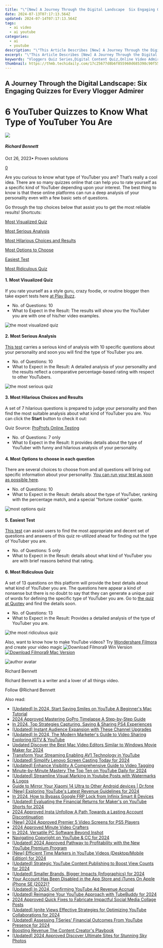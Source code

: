 ```yaml
---
title: "\"[New] A Journey Through the Digital Landscape  Six Engaging Quizzes for Every Vlogger Admirer for 2024\""
date: 2024-07-13T07:17:13.564Z
updated: 2024-07-14T07:17:13.564Z
tags:
  - ai video
  - ai youtube
categories:
  - ai
  - youtube
description: "\"This Article Describes [New] A Journey Through the Digital Landscape: Six Engaging Quizzes for Every Vlogger Admirer for 2024\""
excerpt: "\"This Article Describes [New] A Journey Through the Digital Landscape: Six Engaging Quizzes for Every Vlogger Admirer for 2024\""
keywords: "Vloggers Quiz Series,Digital Content Quiz,Online Video Admire,Quiz Journey Digital,Engaging Video Trivia,YouTube Vlogger Tests,Digital Landscape Learning"
thumbnail: https://thmb.techidaily.com/17c25677d8b6f855960d685398c90f557dfcb8867eadfe8568f79af44cbea910.jpg
---
```


## A Journey Through the Digital Landscape: Six Engaging Quizzes for Every Vlogger Admirer

# 6 YouTuber Quizzes to Know What Type of YouTuber You Are

![](https://images.wondershare.com/filmora/article-images/richard-bennett.jpg)

##### Richard Bennett

 Oct 26, 2023• Proven solutions

[0](#commentsBoxSeoTemplate)

Are you curious to know what type of YouTuber you are? That’s really a cool idea. There are so many quizzes online that can help you to rate yourself as a specific kind of YouTuber depending upon your interest. The best thing to know is that these online platforms can run a deep analysis of your personality even with a few basic sets of questions.

Go through the top choices below that assist you to get the most reliable results! Shortcuts:

[Most Visualized Quiz](#p1)

[Most Serious Analysis](#p2)

[Most Hilarious Choices and Results](#p3)

[Most Options to Choose](#p4)

[Easiest Test](#p5)

[Most Ridiculous Quiz](#p6)

#### 1. Most Visualized Quiz

If you rate yourself as a style guru, crazy foodie, or routine blogger then take expert tests here [at Play Buzz](https://www.playbuzz.com/popbuzz/which-youtuber-are-you).

* No. of Questions: 10
* What to Expect in the Result: The results will show you the YouTuber you are with one of his/her video examples.

![the most visualized quiz](https://images.wondershare.com/filmora/article-images/visualized-quiz1.png)

#### 2. Most Serious Analysis

[This test](http://www.allthetests.com/quiz31/quiz/1402854536/Which-YouTuber-are-you) carries a serious kind of analysis with 10 specific questions about your personality and soon you will find the type of YouTuber you are.

* No. of Questions: 10
* What to Expect in the Result: A detailed analysis of your personality and the results reflect a comparative percentage-based rating with respect to other YouTubers.

![the most serious quiz](https://images.wondershare.com/filmora/article-images/most-serious-quiz2.png)

#### 3. Most Hilarious Choices and Results

A set of 7 hilarious questions is prepared to judge your personality and then find the most suitable analysis about what kind of YouTuber you are. You can click the **Start** button to check it out:

Quiz Source: [ProProfs Online Testing](https://www.proprofs.com/quiz-school/)

* No. of Questions: 7 only
* What to Expect in the Result: It provides details about the type of YouTuber with funny and hilarious analysis of your personality.

#### 4. Most Options to choose in each question

There are several choices to choose from and all questions will bring out specific information about your personality. [You can run your test as soon as possible here](https://www.doquizzes.com/Q21PPM).

* No. of Questions: 10
* What to Expect in the Result: details about the type of YouTuber, ranking with the percentage match, and a special "fortune cookie" quote.

![most options quiz](https://images.wondershare.com/filmora/article-images/fortune-cookie3.png)

#### 5. Easiest Test

[This test](https://uquiz.com/Result/89WLWx/5878231?embed=False) can assist users to find the most appropriate and decent set of questions and answers of this quiz re-utilized ahead for finding out the type of YouTuber you are.

* No. of Questions: 5 only
* What to Expect in the Result: details about what kind of YouTuber you are with brief reasons behind that rating.

#### 6. Most Ridiculous Quiz

A set of 13 questions on this platform will provide the best details about what kind of YouTuber you are. The questions here appear a kind of nonsense but there is no doubt to say that they can generate a unique pair of words for defining the specific type of YouTuber you are. Go to [the quiz at Quotev](https://www.quotev.com/quiz/9661348/Which-YouTuber-that-I-watch-are-you-like) and find the details soon.

* No. of Questions: 13
* What to Expect in the Result: Provides a detailed analysis of the type of YouTuber you are.

![the most ridiculous quiz](https://images.wondershare.com/filmora/article-images/the-most-ridiculous-quiz4.png)

 Also, want to know how to make YouTube videos? Try [Wondershare Filmora](https://tools.techidaily.com/wondershare/filmora/download/) and create your video magic ![![Download Filmora9 Win Version](https://images.wondershare.com/filmora/guide/download-btn-win.jpg) ](https://tools.techidaily.com/wondershare/filmora/download/) [![Download Filmora9 Mac Version](https://images.wondershare.com/filmora/guide/download-btn-mac.jpg) ](https://tools.techidaily.com/wondershare/filmora/download/)

![author avatar](https://images.wondershare.com/filmora/article-images/richard-bennett.jpg)

Richard Bennett

Richard Bennett is a writer and a lover of all things video.

Follow @Richard Bennett


<ins class="adsbygoogle"
     style="display:block"
     data-ad-format="autorelaxed"
     data-ad-client="ca-pub-7571918770474297"
     data-ad-slot="1223367746"></ins>



<ins class="adsbygoogle"
     style="display:block"
     data-ad-client="ca-pub-7571918770474297"
     data-ad-slot="8358498916"
     data-ad-format="auto"
     data-full-width-responsive="true"></ins>



<span class="atpl-alsoreadstyle">Also read:</span>
<div><ul>
<li><a href="https://youtube-docs.techidaily.com/ed-in-2024-start-saving-smiles-on-youtube-a-beginners-mac-tutorial/"><u>[Updated] In 2024, Start Saving Smiles on YouTube  A Beginner's Mac Tutorial</u></a></li>
<li><a href="https://extra-approaches.techidaily.com/2024-approved-mastering-gopro-timelapse-a-step-by-step-guide/"><u>2024 Approved  Mastering GoPro Timelapse  A Step-by-Step Guide</u></a></li>
<li><a href="https://visual-screen-recording.techidaily.com/in-2024-top-strategies-capturing-saving-and-sharing-ps4-experiences/"><u>In 2024, Top Strategies  Capturing, Saving & Sharing PS4 Experiences</u></a></li>
<li><a href="https://youtube-docs.techidaily.com/ed-instant-audience-expansion-with-these-channel-upgrades/"><u>[Updated] Instant Audience Expansion with These Channel Upgrades</u></a></li>
<li><a href="https://youtube-docs.techidaily.com/ed-in-2024-the-modern-marketers-guide-to-video-sharing-exploring-igtv-and-youtube/"><u>[Updated] In 2024, The Modern Marketer's Guide to Video Sharing  Exploring IGTV & YouTube</u></a></li>
<li><a href="https://smart-video-editing.techidaily.com/updated-discover-the-best-mac-video-editors-similar-to-windows-movie-maker-for-2024/"><u>Updated Discover the Best Mac Video Editors Similar to Windows Movie Maker for 2024</u></a></li>
<li><a href="https://youtube-docs.techidaily.com/form-your-streaming-enabling-av1-technology-in-youtube/"><u>Transform Your Streaming  Enabling AV1 Technology in YouTube</u></a></li>
<li><a href="https://digital-screen-recording.techidaily.com/updated-simplify-lenovo-screen-casting-today-for-2024/"><u>[Updated] Simplify Lenovo Screen Casting Today for 2024</u></a></li>
<li><a href="https://youtube-docs.techidaily.com/ed-enhance-visibility-a-comprehensive-guide-to-video-tagging/"><u>[Updated] Enhance Visibility  A Comprehensive Guide to Video Tagging</u></a></li>
<li><a href="https://youtube-docs.techidaily.com/e-by-minute-mastery-the-top-ten-on-youtube-daily-for-2024/"><u>Minute-by-Minute Mastery  The Top Ten on YouTube Daily for 2024</u></a></li>
<li><a href="https://youtube-docs.techidaily.com/ed-streamline-visual-marking-in-youtube-posts-with-watermarks-and-logos/"><u>[Updated] Streamline Visual Marking in Youtube Posts with Watermarks & Logos</u></a></li>
<li><a href="https://screen-mirror.techidaily.com/guide-to-mirror-your-xiaomi-14-ultra-to-other-android-devices-drfone-by-drfone-android/"><u>Guide to Mirror Your Xiaomi 14 Ultra to Other Android devices | Dr.fone</u></a></li>
<li><a href="https://youtube-zero.techidaily.com/xploring-youtubes-latest-revenue-guidelines-for-2024/"><u>[New] Exploring YouTube's Latest Revenue Guidelines for 2024</u></a></li>
<li><a href="https://bypass-frp.techidaily.com/in-2024-how-to-bypass-google-frp-lock-from-infinix-smart-8-devices-by-drfone-android/"><u>In 2024, How to Bypass Google FRP Lock from Infinix Smart 8 Devices</u></a></li>
<li><a href="https://youtube-docs.techidaily.com/ed-evaluating-the-financial-returns-for-makers-on-youtube-shorts-for-2024/"><u>[Updated] Evaluating the Financial Returns for Maker's on YouTube Shorts for 2024</u></a></li>
<li><a href="https://instagram-video-files.techidaily.com/2024-approved-insta-unfollow-a-path-towards-a-lasting-account-discontinuation/"><u>2024 Approved  Insta Unfollow  A Path Towards a Lasting Account Discontinuation</u></a></li>
<li><a href="https://vp-tips.techidaily.com/new-2024-approved-premier-5-video-screens-for-ps5-players/"><u>[New] 2024 Approved  Premier 5 Video Screens for PS5 Players</u></a></li>
<li><a href="https://youtube-docs.techidaily.com/approved-minute-video-crafters/"><u>2024 Approved  Minute Video Crafters</u></a></li>
<li><a href="https://some-approaches.techidaily.com/in-2024-versatile-pc-software-beyond-inshot/"><u>In 2024, Versatile PC Software Beyond Inshot</u></a></li>
<li><a href="https://youtube-docs.techidaily.com/ating-copyright-on-youtube-and-cc-for-2024/"><u>Navigating Copyright on YouTube & CC for 2024</u></a></li>
<li><a href="https://youtube-docs.techidaily.com/ed-2024-approved-pathway-to-profitability-with-the-new-youtube-premium-program/"><u>[Updated] 2024 Approved  Pathway to Profitability with the New YouTube Premium Program</u></a></li>
<li><a href="https://youtube-docs.techidaily.com/fficient-time-markers-in-youtube-videos-desktopmobile-edition-for-2024/"><u>[New] Efficient Time Markers in YouTube Videos (Desktop/Mobile Edition) for 2024</u></a></li>
<li><a href="https://youtube-docs.techidaily.com/ed-strategic-youtube-content-publishing-to-boost-view-counts-for-2024/"><u>[Updated] Strategic YouTube Content Publishing to Boost View Counts for 2024</u></a></li>
<li><a href="https://youtube-docs.techidaily.com/ed-smaller-brands-bigger-impacts-infographics-for-2024/"><u>[Updated] Smaller Brands, Bigger Impacts (Infographics) for 2024</u></a></li>
<li><a href="https://apple-account.techidaily.com/your-account-has-been-disabled-in-the-app-store-and-itunes-on-apple-iphone-se-2022-by-drfone-ios/"><u>Your Account Has Been Disabled in the App Store and iTunes On Apple iPhone SE (2022)?</u></a></li>
<li><a href="https://youtube-docs.techidaily.com/ed-in-2024-confirming-youtube-ad-revenue-accrual/"><u>[Updated] In 2024, Confirming YouTube Ad Revenue Accrual</u></a></li>
<li><a href="https://youtube-docs.techidaily.com/ed-reimagine-your-youtube-approach-with-tubebuddy-for-2024/"><u>[Updated] Reimagine Your YouTube Approach with TubeBuddy for 2024</u></a></li>
<li><a href="https://extra-support.techidaily.com/2024-approved-quick-fixes-to-fabricate-impactful-social-media-collage-posts/"><u>2024 Approved  Quick Fixes to Fabricate Impactful Social Media Collage Posts</u></a></li>
<li><a href="https://youtube-docs.techidaily.com/ed-ignite-views-effective-strategies-for-optimizing-youtube-collaborations-for-2024/"><u>[Updated] Ignite Views  Effective Strategies for Optimizing YouTube Collaborations for 2024</u></a></li>
<li><a href="https://youtube-docs.techidaily.com/ed-assessing-tseries-financial-outcomes-from-youtube-presence-for-2024/"><u>[Updated] Assessing TSeries’ Financial Outcomes From YouTube Presence for 2024</u></a></li>
<li><a href="https://youtube-docs.techidaily.com/ing-revenue-the-content-creators-playbook/"><u>Boosting Revenue  The Content Creator's Playbook</u></a></li>
<li><a href="https://fox-glue.techidaily.com/updated-2024-approved-discover-ultimate-sites-for-stunning-sky-photos/"><u>[Updated] 2024 Approved  Discover Ultimate Sites for Stunning Sky Photos</u></a></li>
</ul></div>
